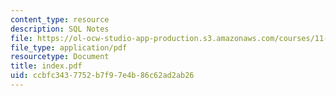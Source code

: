 ```yaml
---
content_type: resource
description: SQL Notes
file: https://ol-ocw-studio-app-production.s3.amazonaws.com/courses/11-521-spatial-database-management-and-advanced-geographic-information-systems-spring-2003/ccbfc3437752b7f97e4b86c62ad2ab26_index.pdf
file_type: application/pdf
resourcetype: Document
title: index.pdf
uid: ccbfc343-7752-b7f9-7e4b-86c62ad2ab26
---
```

